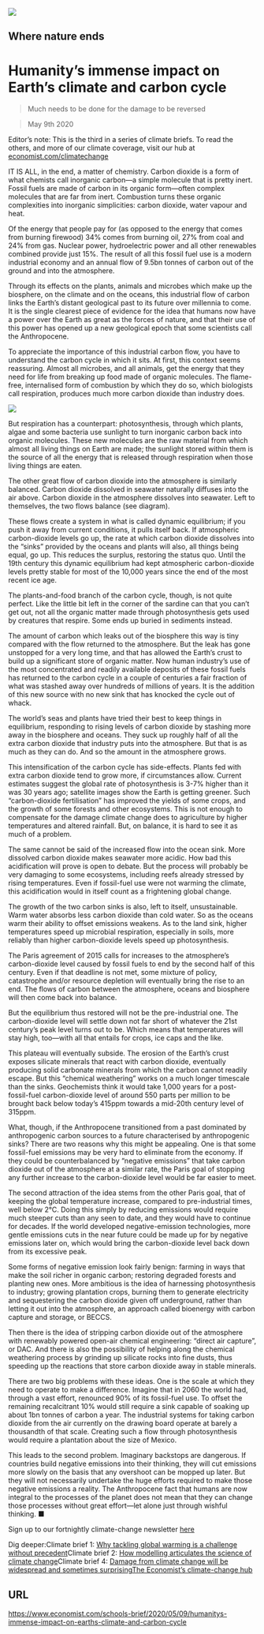 ![](./images/20200509_SBD001_1.jpg)

## Where nature ends

# Humanity’s immense impact on Earth’s climate and carbon cycle

> Much needs to be done for the damage to be reversed

> May 9th 2020

Editor’s note: This is the third in a series of climate briefs. To read the others, and more of our climate coverage, visit our hub at [economist.com/climatechange](https://www.economist.com//news/2020/04/24/the-economists-coverage-of-climate-change)

IT IS ALL, in the end, a matter of chemistry. Carbon dioxide is a form of what chemists call inorganic carbon—a simple molecule that is pretty inert. Fossil fuels are made of carbon in its organic form—often complex molecules that are far from inert. Combustion turns these organic complexities into inorganic simplicities: carbon dioxide, water vapour and heat.

Of the energy that people pay for (as opposed to the energy that comes from burning firewood) 34% comes from burning oil, 27% from coal and 24% from gas. Nuclear power, hydroelectric power and all other renewables combined provide just 15%. The result of all this fossil fuel use is a modern industrial economy and an annual flow of 9.5bn tonnes of carbon out of the ground and into the atmosphere.

Through its effects on the plants, animals and microbes which make up the biosphere, on the climate and on the oceans, this industrial flow of carbon links the Earth’s distant geological past to its future over millennia to come. It is the single clearest piece of evidence for the idea that humans now have a power over the Earth as great as the forces of nature, and that their use of this power has opened up a new geological epoch that some scientists call the Anthropocene.

To appreciate the importance of this industrial carbon flow, you have to understand the carbon cycle in which it sits. At first, this context seems reassuring. Almost all microbes, and all animals, get the energy that they need for life from breaking up food made of organic molecules. The flame-free, internalised form of combustion by which they do so, which biologists call respiration, produces much more carbon dioxide than industry does.

![](./images/20200509_SBC003.png)

But respiration has a counterpart: photosynthesis, through which plants, algae and some bacteria use sunlight to turn inorganic carbon back into organic molecules. These new molecules are the raw material from which almost all living things on Earth are made; the sunlight stored within them is the source of all the energy that is released through respiration when those living things are eaten.

The other great flow of carbon dioxide into the atmosphere is similarly balanced. Carbon dioxide dissolved in seawater naturally diffuses into the air above. Carbon dioxide in the atmosphere dissolves into seawater. Left to themselves, the two flows balance (see diagram).

These flows create a system in what is called dynamic equilibrium; if you push it away from current conditions, it pulls itself back. If atmospheric carbon-dioxide levels go up, the rate at which carbon dioxide dissolves into the “sinks” provided by the oceans and plants will also, all things being equal, go up. This reduces the surplus, restoring the status quo. Until the 19th century this dynamic equilibrium had kept atmospheric carbon-dioxide levels pretty stable for most of the 10,000 years since the end of the most recent ice age.

The plants-and-food branch of the carbon cycle, though, is not quite perfect. Like the little bit left in the corner of the sardine can that you can’t get out, not all the organic matter made through photosynthesis gets used by creatures that respire. Some ends up buried in sediments instead.

The amount of carbon which leaks out of the biosphere this way is tiny compared with the flow returned to the atmosphere. But the leak has gone unstopped for a very long time, and that has allowed the Earth’s crust to build up a significant store of organic matter. Now human industry’s use of the most concentrated and readily available deposits of these fossil fuels has returned to the carbon cycle in a couple of centuries a fair fraction of what was stashed away over hundreds of millions of years. It is the addition of this new source with no new sink that has knocked the cycle out of whack.

The world’s seas and plants have tried their best to keep things in equilibrium, responding to rising levels of carbon dioxide by stashing more away in the biosphere and oceans. They suck up roughly half of all the extra carbon dioxide that industry puts into the atmosphere. But that is as much as they can do. And so the amount in the atmosphere grows.

This intensification of the carbon cycle has side-effects. Plants fed with extra carbon dioxide tend to grow more, if circumstances allow. Current estimates suggest the global rate of photosynthesis is 3-7% higher than it was 30 years ago; satellite images show the Earth is getting greener. Such “carbon-dioxide fertilisation” has improved the yields of some crops, and the growth of some forests and other ecosystems. This is not enough to compensate for the damage climate change does to agriculture by higher temperatures and altered rainfall. But, on balance, it is hard to see it as much of a problem.

The same cannot be said of the increased flow into the ocean sink. More dissolved carbon dioxide makes seawater more acidic. How bad this acidification will prove is open to debate. But the process will probably be very damaging to some ecosystems, including reefs already stressed by rising temperatures. Even if fossil-fuel use were not warming the climate, this acidification would in itself count as a frightening global change.

The growth of the two carbon sinks is also, left to itself, unsustainable. Warm water absorbs less carbon dioxide than cold water. So as the oceans warm their ability to offset emissions weakens. As to the land sink, higher temperatures speed up microbial respiration, especially in soils, more reliably than higher carbon-dioxide levels speed up photosynthesis.

The Paris agreement of 2015 calls for increases to the atmosphere’s carbon-dioxide level caused by fossil fuels to end by the second half of this century. Even if that deadline is not met, some mixture of policy, catastrophe and/or resource depletion will eventually bring the rise to an end. The flows of carbon between the atmosphere, oceans and biosphere will then come back into balance.

But the equilibrium thus restored will not be the pre-industrial one. The carbon-dioxide level will settle down not far short of whatever the 21st century’s peak level turns out to be. Which means that temperatures will stay high, too—with all that entails for crops, ice caps and the like.

This plateau will eventually subside. The erosion of the Earth’s crust exposes silicate minerals that react with carbon dioxide, eventually producing solid carbonate minerals from which the carbon cannot readily escape. But this “chemical weathering” works on a much longer timescale than the sinks. Geochemists think it would take 1,000 years for a post-fossil-fuel carbon-dioxide level of around 550 parts per million to be brought back below today’s 415ppm towards a mid-20th century level of 315ppm.

What, though, if the Anthropocene transitioned from a past dominated by anthropogenic carbon sources to a future characterised by anthropogenic sinks? There are two reasons why this might be appealing. One is that some fossil-fuel emissions may be very hard to eliminate from the economy. If they could be counterbalanced by “negative emissions” that take carbon dioxide out of the atmosphere at a similar rate, the Paris goal of stopping any further increase to the carbon-dioxide level would be far easier to meet.

The second attraction of the idea stems from the other Paris goal, that of keeping the global temperature increase, compared to pre-industrial times, well below 2°C. Doing this simply by reducing emissions would require much steeper cuts than any seen to date, and they would have to continue for decades. If the world developed negative-emission technologies, more gentle emissions cuts in the near future could be made up for by negative emissions later on, which would bring the carbon-dioxide level back down from its excessive peak.

Some forms of negative emission look fairly benign: farming in ways that make the soil richer in organic carbon; restoring degraded forests and planting new ones. More ambitious is the idea of harnessing photosynthesis to industry; growing plantation crops, burning them to generate electricity and sequestering the carbon dioxide given off underground, rather than letting it out into the atmosphere, an approach called bioenergy with carbon capture and storage, or BECCS.

Then there is the idea of stripping carbon dioxide out of the atmosphere with renewably powered open-air chemical engineering: “direct air capture”, or DAC. And there is also the possibility of helping along the chemical weathering process by grinding up silicate rocks into fine dusts, thus speeding up the reactions that store carbon dioxide away in stable minerals.

There are two big problems with these ideas. One is the scale at which they need to operate to make a difference. Imagine that in 2060 the world had, through a vast effort, renounced 90% of its fossil-fuel use. To offset the remaining recalcitrant 10% would still require a sink capable of soaking up about 1bn tonnes of carbon a year. The industrial systems for taking carbon dioxide from the air currently on the drawing board operate at barely a thousandth of that scale. Creating such a flow through photosynthesis would require a plantation about the size of Mexico.

This leads to the second problem. Imaginary backstops are dangerous. If countries build negative emissions into their thinking, they will cut emissions more slowly on the basis that any overshoot can be mopped up later. But they will not necessarily undertake the huge efforts required to make those negative emissions a reality. The Anthropocene fact that humans are now integral to the processes of the planet does not mean that they can change those processes without great effort—let alone just through wishful thinking. ■

Sign up to our fortnightly climate-change newsletter [here](https://www.economist.com//theclimateissue/)

Dig deeper:Climate brief 1: [Why tackling global warming is a challenge without precedent](https://www.economist.com//schools-brief/2020/04/23/why-tackling-global-warming-is-a-challenge-without-precedent)Climate brief 2: [How modelling articulates the science of climate change](https://www.economist.com//schools-brief/2020/05/02/how-modelling-articulates-the-science-of-climate-change)Climate brief 4: [Damage from climate change will be widespread and sometimes surprising](https://www.economist.com//schools-brief/2020/05/16/damage-from-climate-change-will-be-widespread-and-sometimes-surprising)[The Economist’s climate-change hub](https://www.economist.com//climatechange)

## URL

https://www.economist.com/schools-brief/2020/05/09/humanitys-immense-impact-on-earths-climate-and-carbon-cycle

